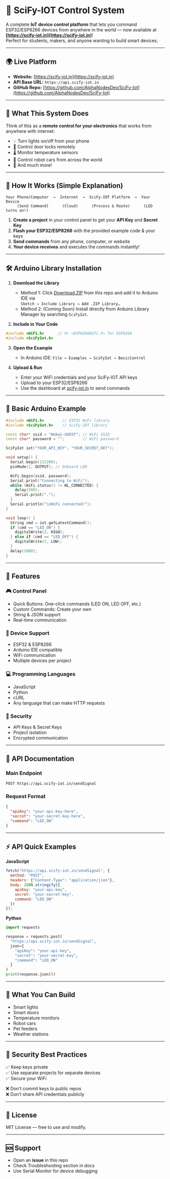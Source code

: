 # 🚀 SciFy-IOT Control System

A complete **IoT device control platform** that lets you command ESP32/ESP8266 devices from anywhere in the world — now available at **[https://scify-iot.in](https://scify-iot.in)**!  
Perfect for students, makers, and anyone wanting to build smart devices.

---

## 🌍 Live Platform
- **Website:** [https://scify-iot.in](https://scify-iot.in)  
- **API Base URL:** `https://api.scify-iot.in`
- **GitHub Repo:** [https://github.com/AlphaNodesDev/SciFy-Iot](https://github.com/AlphaNodesDev/SciFy-Iot)

---

## 🎯 What This System Does
Think of this as a **remote control for your electronics** that works from anywhere with internet:

- 💡 Turn lights on/off from your phone
- 🚪 Control door locks remotely  
- 🌡️ Monitor temperature sensors
- 🤖 Control robot cars from across the world
- 🔧 And much more!

---

## 🧠 How It Works (Simple Explanation)
```
Your Phone/Computer  →  Internet  →  SciFy-IOT Platform  →  Your Device
     (Send Command)      (Cloud)      (Process & Route)      (LED turns on!)
```

1. **Create a project** in your control panel to get your **API Key** and **Secret Key**
2. **Flash your ESP32/ESP8266** with the provided example code & your keys
3. **Send commands** from any phone, computer, or website
4. **Your device receives** and executes the commands instantly!

---

## 🛠 Arduino Library Installation

1. **Download the Library**
   - Method 1: Click [Download ZIP](https://github.com/AlphaNodesDev/SciFy-Iot/archive/refs/heads/main.zip) from this repo and add it to Arduino IDE via  
     `Sketch → Include Library → Add .ZIP Library…`
   - Method 2: (Coming Soon) Install directly from Arduino Library Manager by searching `SciFyIot`.

2. **Include in Your Code**
```cpp
#include <WiFi.h>      // Or <ESP8266WiFi.h> for ESP8266
#include <SciFyIot.h>
```

3. **Open the Example**
   - In Arduino IDE: `File → Examples → SciFyIot → BasicControl`

4. **Upload & Run**
   - Enter your WiFi credentials and your SciFy-IOT API keys
   - Upload to your ESP32/ESP8266
   - Use the dashboard at [scify-iot.in](https://scify-iot.in) to send commands

---

## 📡 Basic Arduino Example

```cpp
#include <WiFi.h>        // ESP32 WiFi library
#include <SciFyIot.h>    // SciFy-IOT library

const char* ssid = "Wokwi-GUEST"; // WiFi SSID
const char* password = "";        // WiFi password

SciFyIot iot("YOUR_API_KEY", "YOUR_SECRET_KEY");

void setup() {
  Serial.begin(115200);
  pinMode(2, OUTPUT); // Onboard LED

  WiFi.begin(ssid, password);
  Serial.print("Connecting to WiFi");
  while (WiFi.status() != WL_CONNECTED) {
    delay(500);
    Serial.print(".");
  }
  Serial.println("\nWiFi connected!");
}

void loop() {
  String cmd = iot.getLatestCommand();
  if (cmd == "LED_ON") {
    digitalWrite(2, HIGH);
  } else if (cmd == "LED_OFF") {
    digitalWrite(2, LOW);
  }
  delay(2000);
}
```

---

## 🌟 Features
### 🎮 Control Panel
- Quick Buttons: One-click commands (LED ON, LED OFF, etc.)
- Custom Commands: Create your own
- String & JSON support
- Real-time communication

### 🔧 Device Support
- ESP32 & ESP8266
- Arduino IDE compatible
- WiFi communication
- Multiple devices per project

### 💻 Programming Languages
- JavaScript
- Python
- cURL
- Any language that can make HTTP requests

### 🔐 Security
- API Keys & Secret Keys
- Project isolation
- Encrypted communication

---

## 📡 API Documentation

### Main Endpoint
```
POST https://api.scify-iot.in/sendSignal
```

### Request Format
```json
{
  "apiKey": "your-api-key-here",
  "secret": "your-secret-key-here", 
  "command": "LED_ON"
}
```

---

## ⚡ API Quick Examples

**JavaScript**
```javascript
fetch("https://api.scify-iot.in/sendSignal", {
  method: "POST",
  headers: {"Content-Type": "application/json"},
  body: JSON.stringify({
    apiKey: "your-api-key",
    secret: "your-secret-key",
    command: "LED_ON"
  })
});
```

**Python**
```python
import requests

response = requests.post(
  "https://api.scify-iot.in/sendSignal",
  json={
    "apiKey": "your-api-key",
    "secret": "your-secret-key",
    "command": "LED_ON"
  }
)
print(response.json())
```

---

## 📱 What You Can Build
- Smart lights
- Smart doors
- Temperature monitors
- Robot cars
- Pet feeders
- Weather stations

---

## 🔐 Security Best Practices
✅ Keep keys private  
✅ Use separate projects for separate devices  
✅ Secure your WiFi  

❌ Don’t commit keys to public repos  
❌ Don’t share API credentials publicly  

---

## 📜 License
MIT License — free to use and modify.

---

## 🆘 Support
- Open an **issue** in this repo  
- Check Troubleshooting section in docs  
- Use Serial Monitor for device debugging

